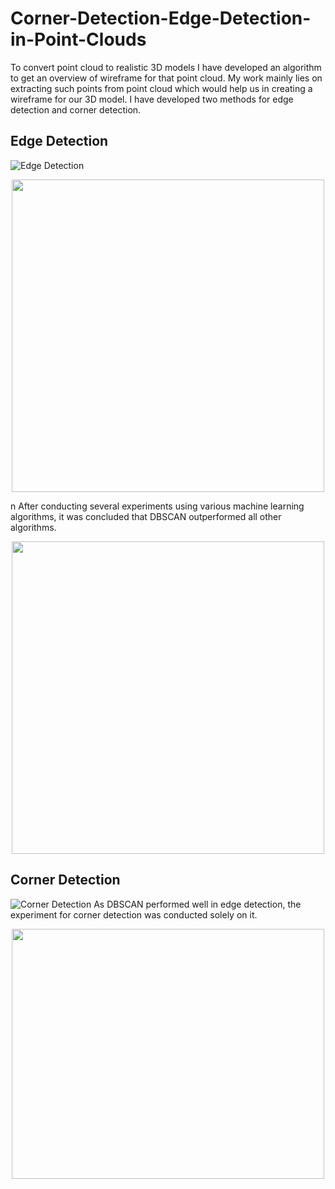 # Corner-Detection-Edge-Detection-in-Point-Clouds
To convert point cloud to realistic 3D models I have developed an algorithm to get an overview of wireframe for that point cloud. My work mainly lies on extracting such points from point cloud which would help us in creating a wireframe for our 3D model. 
I have developed two methods for edge detection and corner detection.

## Edge Detection
![Edge Detection](https://github.com/deepgoyal19/Corner-Detection-Edge-Detection-and-Surface-Reconstruction-in-Point-Clouds/blob/main/Flowcharts/edgedetection.PNG)

<p align="center">
<img src="https://github.com/deepgoyal19/Corner-Detection-Edge-Detection-and-Surface-Reconstruction-in-Point-Clouds/blob/main/Flowcharts/edgestats.png" width="500" height="500">
</p>n
After conducting several experiments using various machine learning algorithms, it was concluded that DBSCAN outperformed all other algorithms.
<p align="center">
<img src="https://github.com/deepgoyal19/Corner-Detection-Edge-Detection-and-Surface-Reconstruction-in-Point-Clouds/blob/main/Flowcharts/edgestats1.png" width="500" height="500">
</p>

## Corner Detection
![Corner Detection](https://github.com/deepgoyal19/Corner-Detection-Edge-Detection-and-Surface-Reconstruction-in-Point-Clouds/blob/main/Flowcharts/cornerdetection.PNG)
As DBSCAN performed well in edge detection, the experiment for corner detection was conducted solely on it.
<p align="center">
<img src="https://github.com/deepgoyal19/Corner-Detection-Edge-Detection-and-Surface-Reconstruction-in-Point-Clouds/blob/main/Flowcharts/cornerstats.png" width="500" height="400">
</p>
